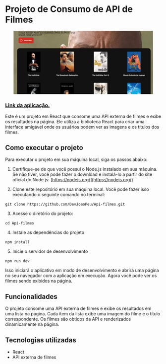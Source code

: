 # Projeto de Consumo de API de Filmes

<p align="center">
  <img src="https://raw.githubusercontent.com/DevJoaoPeu/Api-filmes/main/public/Captura%20de%20Tela%20(49).png" width="450" height="auto" alt="Descrição da imagem 1">
</p>

<h3><a href="https://api-filmes-dev.netlify.app/">Link da aplicação.</a></h3>

Este é um projeto em React que consome uma API externa de filmes e exibe os resultados na página. Ele utiliza a biblioteca React para criar uma interface amigável onde os usuários podem ver as imagens e os títulos dos filmes.

## Como executar o projeto

Para executar o projeto em sua máquina local, siga os passos abaixo:

1. Certifique-se de que você possui o Node.js instalado em sua máquina. Se não tiver, você pode fazer o download e instalá-lo a partir do site oficial do Node.js: [https://nodejs.org/](https://nodejs.org/)

2. Clone este repositório em sua máquina local. Você pode fazer isso executando o seguinte comando no terminal:

```
git clone https://github.com/DevJoaoPeu/Api-filmes.git
```

3. Acesse o diretório do projeto:

```
cd Api-filmes
```

4. Instale as dependências do projeto

```
npm install
```

5. Inicie o servidor de desenvolvimento

```
npm run dev
```

Isso iniciará o aplicativo em modo de desenvolvimento e abrirá uma página no seu navegador com a aplicação em execução. Agora você pode ver os filmes sendo exibidos na página.

## Funcionalidades

O projeto consome uma API externa de filmes e exibe os resultados em uma lista na página. Cada item da lista exibe uma imagem do filme e o título correspondente. Os filmes são obtidos da API e renderizados dinamicamente na página.

## Tecnologias utilizadas

- React
- API externa de filmes
